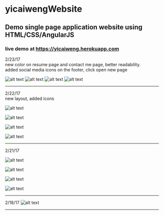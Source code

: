 # yicaiwengWebsite
## Demo single page application website using HTML/CSS/AngularJS
### live demo at https://yicaiweng.herokuapp.com

2/23/17 <br>
new color on resume page and contact me page, better readability. <br>
added social media icons on the footer, click open new page

![alt text](https://cloud.githubusercontent.com/assets/13059369/23264510/315f10bc-f9a7-11e6-80b3-c130964ea2e8.png)
![alt text](https://cloud.githubusercontent.com/assets/13059369/23264512/3170f1f6-f9a7-11e6-81a8-58308737ba34.png)
![alt text](https://cloud.githubusercontent.com/assets/13059369/23264513/3170fad4-f9a7-11e6-978b-c71b23a986e6.png)
![alt text](https://cloud.githubusercontent.com/assets/13059369/23264511/3170cee2-f9a7-11e6-9d85-5630a74ccc66.png)

------------------------------------------------------------------------------------------------------------------------------


2/22/17 <br>
new layout, added icons

![alt text](https://cloud.githubusercontent.com/assets/13059369/23243967/e852799a-f947-11e6-9ddf-25722fb47eef.png)

![alt text](https://cloud.githubusercontent.com/assets/13059369/23243970/ea2f95b8-f947-11e6-84a3-867c624ac95b.png)

![alt text](https://cloud.githubusercontent.com/assets/13059369/23243972/eba6eb94-f947-11e6-93df-3956f6963d99.png)

![alt text](https://cloud.githubusercontent.com/assets/13059369/23243973/edacab54-f947-11e6-9683-52563bba8047.png)

------------------------------------------------------------------------------------------------------------------------------

2/21/17

![alt text](https://cloud.githubusercontent.com/assets/13059369/23198514/b9a1a39c-f88d-11e6-92e7-f69c7e5afdc4.png)

![alt text](https://cloud.githubusercontent.com/assets/13059369/23198515/bbd381c6-f88d-11e6-90bb-09c8b3afa694.png)

![alt text](https://cloud.githubusercontent.com/assets/13059369/23198517/bd799812-f88d-11e6-91d2-ed396e4cffe2.png)

![alt text](https://cloud.githubusercontent.com/assets/13059369/23198518/bee8b782-f88d-11e6-9113-dd5f6a0be297.png)

------------------------------------------------------------------------------------------------------------------------------

2/18/17
![alt text](https://cloud.githubusercontent.com/assets/13059369/23198272/ff50ecb0-f88b-11e6-96ad-401ebeb853ec.png)

------------------------------------------------------------------------------------------------------------------------------
